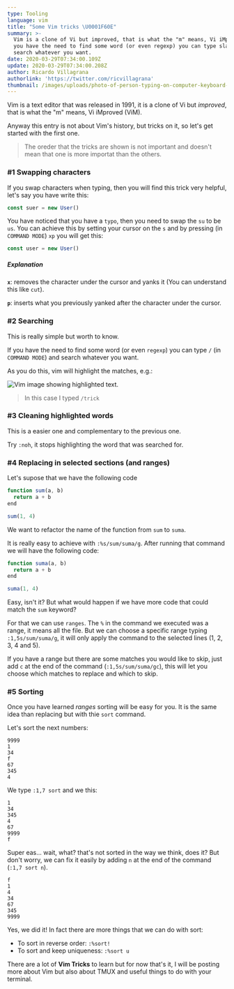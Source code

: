 ```yaml
---
type: Tooling
language: vim
title: "Some Vim tricks \U0001F60E"
summary: >-
  Vim is a clone of Vi but improved, that is what the "m" means, Vi iMproved. If
  you have the need to find some word (or even regexp) you can type slash and
  search whatever you want.
date: 2020-03-29T07:34:00.109Z
update: 2020-03-29T07:34:00.208Z
author: Ricardo Villagrana
authorlink: 'https://twitter.com/ricvillagrana'
thumbnail: /images/uploads/photo-of-person-typing-on-computer-keyboard-735911.jpg
---
```

Vim is a text editor that was released in 1991, it is a clone of Vi but *improved*, that is what the "m" means, Vi iMproved (ViM).

Anyway this entry is not about Vim's history, but tricks on it, so let's get started with the first one.

> The oreder that the tricks are shown is not important and doesn't mean that one is more importat than the others.

### \#1 Swapping characters

If you swap characters when typing, then you will find this trick very helpful, let's say you have write this:

```js
const suer = new User()
```

You have noticed that you have a `typo`, then you need to swap the `su` to be `us`. You can achieve this by setting your cursor on the `s` and by pressing (in `COMMAND MODE`) `xp` you will get this:

```js
const user = new User()
```

##### Explanation

**`x`**: removes the character under the cursor and yanks it (You can understand this like `cut`).

**`p`**: inserts what you previously yanked after the character under the cursor.

### \#2 Searching

This is really simple but worth to know.

If you have the need to find some word (or even `regexp`) you can type `/` (in `COMMAND MODE`) and search whatever you want.

As you do this, vim will highlight the matches, e.g.:

![Vim image showing highlighted text.](/images/uploads/image-1.png "Vim image showing highlighted text.")

> In this case I typed `/trick`

### \#3 Cleaning highlighted words

This is a easier one and complementary to the previous one.

Try `:noh`, it stops highlighting the word that was searched for.

### \#4 Replacing in selected sections (and ranges)

Let's supose that we have the following code

```js
function sum(a, b)
  return a + b
end

sum(1, 4)
```

We want to refactor the name of the function from `sum` to `suma`.

It is really easy to achieve with `:%s/sum/suma/g`. After running that command we will have the following code:

```js
function suma(a, b)
  return a + b
end

suma(1, 4)
```

Easy, isn't it? But what would happen if we have more code that could match the `sum` keyword?

For that we can use `ranges`. The `%` in the command we executed was a range, it means all the file. But we can choose a specific range typing `:1,5s/sum/suma/g`, it will only apply the command to the selected lines (1, 2, 3, 4 and 5).

If you have a range but there are some matches you would like to skip, just add `c` at the end of the command (`:1,5s/sum/suma/gc`), this will let you choose which matches to replace and which to skip.

### \#5 Sorting

Once you have learned *ranges* sorting will be easy for you. It is the same idea than replacing but with thie `sort` command.

Let's sort the next numbers:

```plain
9999
1
34
f
67
345
4
```

We type `:1,7 sort` and we this:

```plain
1
34
345
4
67
9999
f
```

Super eas... wait, what? that's not sorted in the way we think, does it? But don't worry, we can fix it easily by adding `n` at the end of the command (`:1,7 sort n`).

```plain
f
1
4
34
67
345
9999
```

Yes, we did it! In fact there are more things that we can do with sort:

* To sort in reverse order: `:%sort!`
* To sort and keep uniqueness: `:%sort u`

There are a lot of **Vim Tricks** to learn but for now that's it, I will be posting more about Vim but also about TMUX and useful things to do with your terminal.
